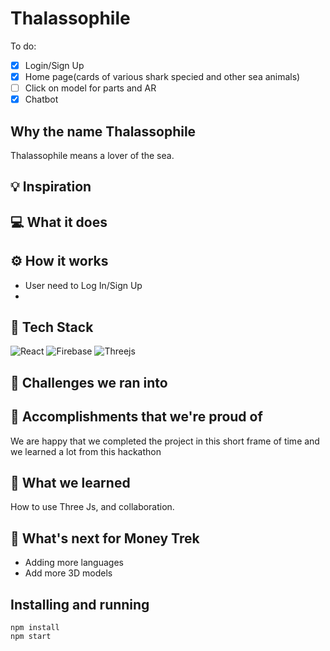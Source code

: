 # Thalassophile

<!-- Temp -->

To do:

- [x] Login/Sign Up
- [x] Home page(cards of various shark specied and other sea animals)
- [ ] Click on model for parts and AR
- [x] Chatbot

## Why the name **Thalassophile**

Thalassophile means a lover of the sea.

## 💡 Inspiration

## 💻 What it does

## ⚙️ How it works

- User need to Log In/Sign Up
-

## 🔨 Tech Stack

![React](https://img.shields.io/badge/react-%2320232a.svg?style=for-the-badge&logo=react&logoColor=%2361DAFB) ![Firebase](https://img.shields.io/badge/firebase-%23039BE5.svg?style=for-the-badge&logo=firebase) ![Threejs](https://img.shields.io/badge/threejs-black?style=for-the-badge&logo=three.js&logoColor=white)

## 🧠 Challenges we ran into

## 🏅 Accomplishments that we're proud of

We are happy that we completed the project in this short frame of time and we learned a lot from this hackathon

## 📖 What we learned

How to use Three Js, and collaboration.

## 🚀 What's next for Money Trek

- Adding more languages
- Add more 3D models

## Installing and running

```
npm install
npm start
```
